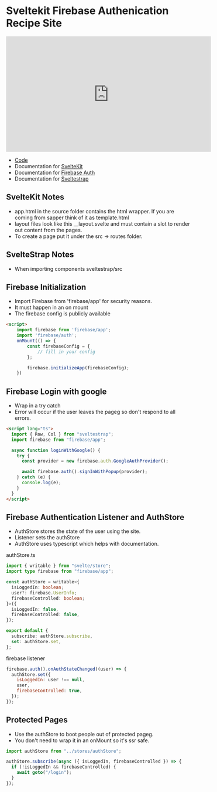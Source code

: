 # Sveltekit Firebase Authenication Recipe Site

<iframe width="560" height="315" src="https://www.youtube.com/embed/OTxIcU_2Qos" title="YouTube video player" frameborder="0" allow="accelerometer; autoplay; clipboard-write; encrypted-media; gyroscope; picture-in-picture" allowfullscreen></iframe>

- [Code](https://github.com/phptuts/firebase-sveltekit-recipe-site)
- Documentation for [SvelteKit](https://kit.svelte.dev/)
- Documentation for [Firebase Auth](https://firebase.google.com/docs/auth/web/start)
- Documentation for [Sveltestrap](https://sveltestrap.js.org)

## SvelteKit Notes

- app.html in the source folder contains the html wrapper. If you are coming from sapper think of it as template.html
- layout files look like this \_\_layout.svelte and must contain a slot to render out content from the pages.
- To create a page put it under the src -> routes folder.

## SvelteStrap Notes

- When importing components sveltestrap/src

## Firebase Initialization

- Import Firebase from 'firebase/app' for security reasons.
- It must happen in an on mount
- The firebase config is publicly available

```html
<script>
	import firebase from 'firebase/app';
	import 'firebase/auth';
	onMount(() => {
		const firebaseConfig = {
			// fill in your config
		};

		firebase.initializeApp(firebaseConfig);
	})

```

## Firebase Login with google

- Wrap in a try catch
- Error will occur if the user leaves the pageg so don't respond to all errors.

```html
<script lang="ts">
  import { Row, Col } from "sveltestrap";
  import firebase from "firebase/app";

  async function loginWithGoogle() {
    try {
      const provider = new firebase.auth.GoogleAuthProvider();

      await firebase.auth().signInWithPopup(provider);
    } catch (e) {
      console.log(e);
    }
  }
</script>
```

## Firebase Authentication Listener and AuthStore

- AuthStore stores the state of the user using the site.
- Listener sets the authStore
- AuthStore uses typescript which helps with documentation.

authStore.ts

```ts
import { writable } from "svelte/store";
import type firebase from "firebase/app";

const authStore = writable<{
  isLoggedIn: boolean;
  user?: firebase.UserInfo;
  firebaseControlled: boolean;
}>({
  isLoggedIn: false,
  firebaseControlled: false,
});

export default {
  subscribe: authStore.subscribe,
  set: authStore.set,
};
```

firebase listener

```js
firebase.auth().onAuthStateChanged((user) => {
  authStore.set({
    isLoggedIn: user !== null,
    user,
    firebaseControlled: true,
  });
});
```

## Protected Pages

- Use the authStore to boot people out of protected pageg.
- You don't need to wrap it in an onMount so it's ssr safe.

```ts
import authStore from "../stores/authStore";

authStore.subscribe(async ({ isLoggedIn, firebaseControlled }) => {
  if (!isLoggedIn && firebaseControlled) {
    await goto("/login");
  }
});
```
